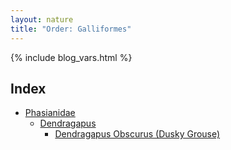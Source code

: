```yaml
---
layout: nature
title: "Order: Galliformes"
---
```


{% include blog_vars.html %}

## Index
* [Phasianidae]({{site.url}}/nature/animalia/chordata/aves/galliformes/phasianidae.html)
  * [Dendragapus]({{site.url}}/nature/animalia/chordata/aves/galliformes/phasianidae/dendragapus.html)
    * [Dendragapus Obscurus (Dusky Grouse)]({{site.url}}/nature/animalia/chordata/aves/galliformes/phasianidae/dendragapus/dendragapus_obscurus.html)


